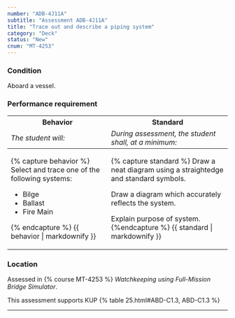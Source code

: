 ```yaml
---
number: "ADB-4J11A"
subtitle: "Assessment ADB-4J11A"
title: "Trace out and describe a piping system"
category: "Deck"
status: "New"
cnum: "MT-4253"
---
```

### Condition

Aboard a vessel.

### Performance requirement 

<table width='100%' class='Guidelines'>
 <thead>
 <tr>
     <th class='thirty'>Behavior</th>
     <th class='seventy'>Standard</th>
 </tr>
 <tr>
     <td><em>The student will:</em></td>
     <td><em>During assessment, the student shall, at a minimum:</em></td>
 </tr>
 </thead>
 <tbody>
 

<tr><td>

{% capture behavior %}
Select and trace one of the following systems:

* Bilge
* Ballast
* Fire Main


{% endcapture %}
{{ behavior | markdownify }}

</td><td>

{% capture standard %}
Draw a neat diagram using a straightedge and standard symbols.

Draw a diagram which accurately reflects the system.

Explain purpose of system.
{%endcapture %}
{{ standard | markdownify }}

</td></tr>



 </tbody>
 </table>

### Location

Assessed in  {% course  MT-4253 %}  *Watchkeeping using Full-Mission Bridge Simulator*.

This assessment supports KUP {% table 25.html#ABD-C1.3, ABD-C1.3 %}

***

